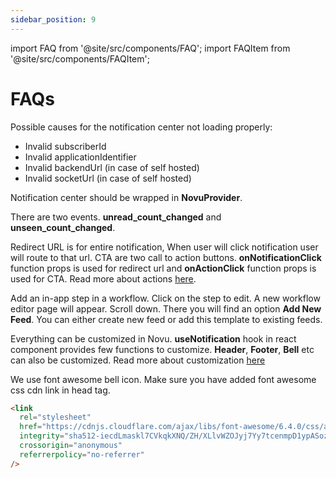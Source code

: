 ```yaml
---
sidebar_position: 9
---
```


import FAQ from '@site/src/components/FAQ';
import FAQItem from '@site/src/components/FAQItem';

# FAQs

<FAQ>
<FAQItem title="Notification center is not loading properly.">

Possible causes for the notification center not loading properly:

- Invalid subscriberId
- Invalid applicationIdentifier
- Invalid backendUrl (in case of self hosted)
- Invalid socketUrl (in case of self hosted)

</FAQItem>
<FAQItem title="There is a render error due to notification center in react.">

Notification center should be wrapped in **NovuProvider**.

</FAQItem>
<FAQItem title="What socket events are supported in useSocket hook?">

There are two events. **unread_count_changed** and **unseen_count_changed**.

</FAQItem>
<FAQItem title="What is the difference between redirect URL and CTA?">

Redirect URL is for entire notification, When user will click notification user will route to that url. CTA are two call to action buttons. **onNotificationClick** function props is used for redirect url and **onActionClick** function props is used for CTA. Read more about actions [here](./react/react-components#notification-actions).

</FAQItem>
<FAQItem title="How to create a new feed and add notification to that feed?">

Add an in-app step in a workflow. Click on the step to edit. A new workflow editor page will appear. Scroll down. There you will find an option **Add New Feed**. You can either create new feed or add this template to existing feeds.

</FAQItem>
<FAQItem title="How to customize notification center?">

Everything can be customized in Novu. **useNotification** hook in react component provides few functions to customize. **Header**, **Footer**, **Bell** etc can also be customized. Read more about customization [here](./react/react-components#custom-ui)

</FAQItem>
<FAQItem title="Notification bell is not showing in iframe">

We use font awesome bell icon. Make sure you have added font awesome css cdn link in head tag.

```html
<link
  rel="stylesheet"
  href="https://cdnjs.cloudflare.com/ajax/libs/font-awesome/6.4.0/css/all.min.css"
  integrity="sha512-iecdLmaskl7CVkqkXNQ/ZH/XLlvWZOJyj7Yy7tcenmpD1ypASozpmT/E0iPtmFIB46ZmdtAc9eNBvH0H/ZpiBw=="
  crossorigin="anonymous"
  referrerpolicy="no-referrer"
/>
```

</FAQItem>
</FAQ>
